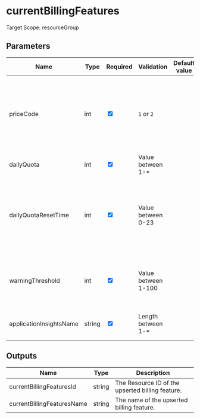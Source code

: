 ﻿# currentBillingFeatures

Target Scope: resourceGroup

## Parameters
| Name | Type | Required | Validation | Default value | Description |
| -- |  -- | -- | -- | -- | -- |
| priceCode | int | <input type="checkbox" checked> | `1` or `2` | <pre></pre> | Pricing plan: 1 = Per GB (or legacy Basic plan), 2 = Per Node (legacy Enterprise plan) |
| dailyQuota | int | <input type="checkbox" checked> | Value between 1-* | <pre></pre> | Enter daily quota in GB. |
| dailyQuotaResetTime | int | <input type="checkbox" checked> | Value between 0-23 | <pre></pre> | Enter daily quota reset hour in UTC (0 to 23). Values outside the range will get a random reset hour. |
| warningThreshold | int | <input type="checkbox" checked> | Value between 1-100 | <pre></pre> | Enter the % value of daily quota after which warning mail to be sent. |
| applicationInsightsName | string | <input type="checkbox" checked> | Length between 1-* | <pre></pre> | Parent Application Insights resource |

## Outputs
| Name | Type | Description |
| -- |  -- | -- |
| currentBillingFeaturesId | string | The Resource ID of the upserted billing feature. |
| currentBillingFeaturesName | string | The name of the upserted billing feature. |
